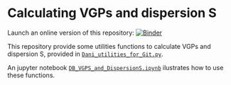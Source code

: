 # Calculating VGPs and dispersion S

Launch an online version of this repository: [![Binder](http://mybinder.org/badge.svg)](https://mybinder.org/v2/gh/danielebrandt/Utilities.git/master)

This repository provide some utilities functions to calculate VGPs and
dispersion S, provided in [`Dani_utilities_for_Git.py`](https://github.com/danielebrandt/Utilities/blob/master/Dani_utilities_for_Git.py).

An jupyter notebook [`DB_VGPS_and_DispersionS.ipynb`](https://github.com/danielebrandt/Utilities/blob/master/DB_VGPS_and_DispersionS.ipynb) 
ilustrates how to use these functions.

